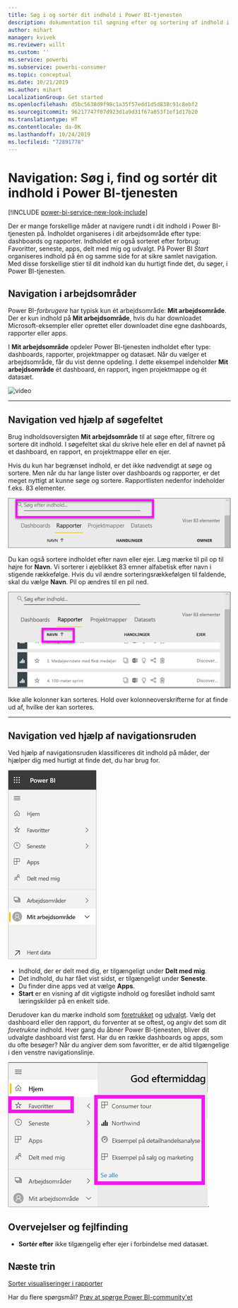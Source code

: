 ```yaml
---
title: Søg i og sortér dit indhold i Power BI-tjenesten
description: dokumentation til søgning efter og sortering af indhold i Power BI Mit arbejdsområde
author: mihart
manager: kvivek
ms.reviewer: willt
ms.custom: ''
ms.service: powerbi
ms.subservice: powerbi-consumer
ms.topic: conceptual
ms.date: 10/21/2019
ms.author: mihart
LocalizationGroup: Get started
ms.openlocfilehash: d5bc5638d9f98c1a35f57edd1d5d838c91c8ebf2
ms.sourcegitcommit: 96217747f07d923d1a9d31f67a853f1ef1d17b20
ms.translationtype: HT
ms.contentlocale: da-DK
ms.lasthandoff: 10/24/2019
ms.locfileid: "72891778"
---
```

# <a name="navigation-searching-finding-and-sorting-content-in-power-bi-service"></a>Navigation: Søg i, find og sortér dit indhold i Power BI-tjenesten

[!INCLUDE [power-bi-service-new-look-include](../includes/power-bi-service-new-look-include.md)]

Der er mange forskellige måder at navigere rundt i dit indhold i Power BI-tjenesten på. Indholdet organiseres i dit arbejdsområde efter type: dashboards og rapporter.  Indholdet er også sorteret efter forbrug: Favoritter, seneste, apps, delt med mig og udvalgt. På Power BI *Start* organiseres indhold på én og samme side for at sikre samlet navigation. Med disse forskellige stier til dit indhold kan du hurtigt finde det, du søger, i Power BI-tjenesten.  

## <a name="navigation-within-workspaces"></a>Navigation i arbejdsområder

Power BI-*forbrugere* har typisk kun ét arbejdsområde: **Mit arbejdsområde**. Der er kun indhold på **Mit arbejdsområde**, hvis du har downloadet Microsoft-eksempler eller oprettet eller downloadet dine egne dashboards, rapporter eller apps.  

I **Mit arbejdsområde** opdeler Power BI-tjenesten indholdet efter type: dashboards, rapporter, projektmapper og datasæt. Når du vælger et arbejdsområde, får du vist denne opdeling. I dette eksempel indeholder **Mit arbejdsområde** ét dashboard, én rapport, ingen projektmappe og ét datasæt.

![video](./media/end-user-search-sort/myworkspace/myworkspace.gif)

________________________________________
## <a name="navigation-using-the-search-field"></a>Navigation ved hjælp af søgefeltet
Brug indholdsoversigten **Mit arbejdsområde** til at søge efter, filtrere og sortere dit indhold. I søgefeltet skal du skrive hele eller en del af navnet på et dashboard, en rapport, en projektmappe eller en ejer.  

Hvis du kun har begrænset indhold, er det ikke nødvendigt at søge og sortere.  Men når du har lange lister over dashboards og rapporter, er det meget nyttigt at kunne søge og sortere. Rapportlisten nedenfor indeholder f.eks. 83 elementer. 

![søg efter en rapport](./media/end-user-experience/power-bi-search.png)

Du kan også sortere indholdet efter navn eller ejer. Læg mærke til pil op til højre for **Navn**. Vi sorterer i øjeblikket 83 emner alfabetisk efter navn i stigende rækkefølge. Hvis du vil ændre sorteringsrækkefølgen til faldende, skal du vælge **Navn**. Pil op ændres til en pil ned.

![sortér indhold](./media/end-user-experience/power-bi-sort-new.png)

Ikke alle kolonner kan sorteres. Hold over kolonneoverskrifterne for at finde ud af, hvilke der kan sorteres.

___________________________________________________________________
## <a name="navigation-using-the-navigation-pane"></a>Navigation ved hjælp af navigationsruden
Ved hjælp af navigationsruden klassificeres dit indhold på måder, der hjælper dig med hurtigt at finde det, du har brug for.  

![venstre navigationsrude](./media/end-user-search-sort/power-bi-navbar.png)


- Indhold, der er delt med dig, er tilgængeligt under **Delt med mig**.
- Det indhold, du har fået vist sidst, er tilgængeligt under **Seneste**. 
- Du finder dine apps ved at vælge **Apps**.
- **Start** er en visning af dit vigtigste indhold og foreslået indhold samt læringskilder på en enkelt side.

Derudover kan du mærke indhold som [foretrukket](end-user-favorite.md) og [udvalgt](end-user-featured.md). Vælg det dashboard eller den rapport, du forventer at se oftest, og angiv det som dit *foretrukne* indhold. Hver gang du åbner Power BI-tjenesten, bliver dit udvalgte dashboard vist først. Har du en række dashboards og apps, som du ofte besøger? Når du angiver dem som favoritter, er de altid tilgængelige i den venstre navigationslinje.

![Pop op-vinduet Favoritter](./media/end-user-search-sort/power-bi-favorite.png).



## <a name="considerations-and-troubleshooting"></a>Overvejelser og fejlfinding
* **Sortér efter** ikke tilgængelig efter ejer i forbindelse med datasæt.

## <a name="next-steps"></a>Næste trin
[Sorter visualiseringer i rapporter](end-user-change-sort.md)

Har du flere spørgsmål? [Prøv at spørge Power BI-community'et](http://community.powerbi.com/)
